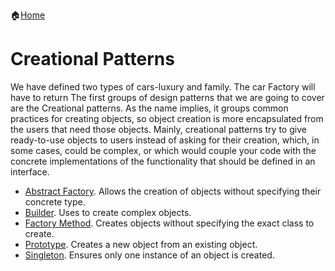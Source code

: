 :house:[Home](https://github.com/DevilsTear/go-design-patterns/README.md "Table of Contents")
# Creational Patterns 
We have defined two types of cars-luxury and family. The car Factory will have to return
The first groups of design patterns that we are going to cover are the Creational patterns. As
the name implies, it groups common practices for creating objects, so object creation is more
encapsulated from the users that need those objects. Mainly, creational patterns try to give
ready-to-use objects to users instead of asking for their creation, which, in some cases, could
be complex, or which would couple your code with the concrete implementations of the
functionality that should be defined in an interface.

-   [Abstract Factory](https://github.com/DevilsTear/go-design-patterns/creational/abstract-factory/README.md "Abstract Factory Design Pattern in Go"). Allows the creation of objects without specifying their concrete type.
-   [Builder](https://github.com/DevilsTear/go-design-patterns/creational/builder/README.md "Builder Design Pattern in Go"). Uses to create complex objects.
-   [Factory Method](https://github.com/DevilsTear/go-design-patterns/creational/factory/README.md "Factory Method Design Pattern in Go"). Creates objects without specifying the exact class to create.
-   [Prototype](https://github.com/DevilsTear/go-design-patterns/creational/prototype/README.md "Prototype Design Pattern in Go"). Creates a new object from an existing object.
-   [Singleton](https://github.com/DevilsTear/go-design-patterns/creational/singleton/README.md "Singleton Design Pattern in Go"). Ensures only one instance of an object is created.

